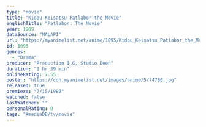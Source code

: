 ```yaml
---
type: "movie"
title: "Kidou Keisatsu Patlabor the Movie"
englishTitle: "Patlabor: The Movie"
year: 1989
dataSource: "MALAPI"
url: "https://myanimelist.net/anime/1095/Kidou_Keisatsu_Patlabor_the_Movie"
id: 1095
genres: 
  - "Drama"
producer: "Production I.G, Studio Deen"
duration: "1 hr 39 min"
onlineRating: 7.55
poster: "https://cdn.myanimelist.net/images/anime/5/74786.jpg"
released: true
premiere: "7/15/1989"
watched: false
lastWatched: ""
personalRating: 0
tags: "#mediaDB/tv/movie"
---
```

